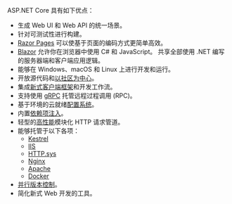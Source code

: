 ASP.NET Core 具有如下优点：

* 生成 Web UI 和 Web API 的统一场景。
* 针对可测试性进行构建。
* [Razor Pages](xref:razor-pages/index) 可以使基于页面的编码方式更简单高效。
* [Blazor](xref:blazor/index) 允许你在浏览器中使用 C# 和 JavaScript。 共享全部使用 .NET 编写的服务器端和客户端应用逻辑。
* 能够在 Windows、macOS 和 Linux 上进行开发和运行。
* 开放源代码和[以社区为中心](https://live.asp.net/)。
* 集成[新式客户端框架](xref:blazor/index)和开发工作流。
* 支持使用 [gRPC](xref:grpc/index) 托管远程过程调用 (RPC)。
* 基于环境的云就绪[配置系统](xref:fundamentals/configuration/index)。
* 内置[依赖项注入](xref:fundamentals/dependency-injection)。
* 轻型的[高性能](https://github.com/aspnet/benchmarks)模块化 HTTP 请求管道。
* 能够托管于以下各项：
  * [Kestrel](xref:fundamentals/servers/kestrel)
  * [IIS](xref:host-and-deploy/iis/index)
  * [HTTP.sys](xref:fundamentals/servers/httpsys)
  * [Nginx](xref:host-and-deploy/linux-nginx)
  * [Apache](xref:host-and-deploy/linux-apache)
  * [Docker](xref:host-and-deploy/docker/index)
* [并行版本控制](/dotnet/standard/choosing-core-framework-server#a-need-for-side-by-side-of-net-versions-per-application-level)。
* 简化新式 Web 开发的工具。
